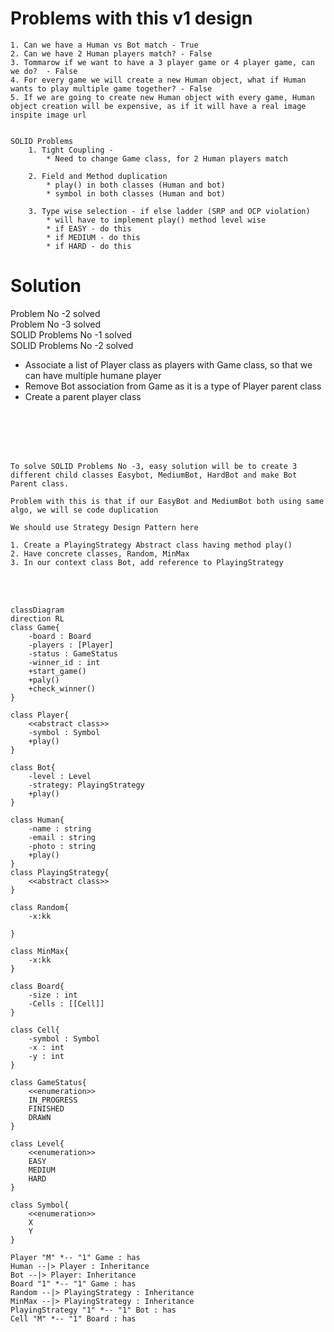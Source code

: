 # Problems with this v1 design
    1. Can we have a Human vs Bot match - True
    2. Can we have 2 Human players match? - False 
    3. Tommarow if we want to have a 3 player game or 4 player game, can we do?  - False 
    4. For every game we will create a new Human object, what if Human wants to play multiple game together? - False
    5. If we are going to create new Human object with every game, Human object creation will be expensive, as if it will have a real image inspite image url 
    

    SOLID Problems
        1. Tight Coupling - 
            * Need to change Game class, for 2 Human players match

        2. Field and Method duplication
            * play() in both classes (Human and bot)
            * symbol in both classes (Human and bot)

        3. Type wise selection - if else ladder (SRP and OCP violation) 
            * will have to implement play() method level wise 
            * if EASY - do this 
            * if MEDIUM - do this 
            * if HARD - do this 


# Solution 

Problem No -2 solved\
Problem No -3 solved\
SOLID Problems No -1 solved\
SOLID Problems No -2 solved

-   Associate a list of Player class as players with Game class, so that we can have multiple humane player
-   Remove Bot association from Game as it is a type of Player parent class
-   Create a parent player class

<br>
<br>
<br>
<br>

    To solve SOLID Problems No -3, easy solution will be to create 3 different child classes Easybot, MediumBot, HardBot and make Bot Parent class.

    Problem with this is that if our EasyBot and MediumBot both using same algo, we will se code duplication

    We should use Strategy Design Pattern here 

    1. Create a PlayingStrategy Abstract class having method play()
    2. Have concrete classes, Random, MinMax
    3. In our context class Bot, add reference to PlayingStrategy

<br>
<br>



```mermaid 
classDiagram
direction RL
class Game{
    -board : Board
    -players : [Player]
    -status : GameStatus
    -winner_id : int
    +start_game()
    +paly()
    +check_winner()
}

class Player{
    <<abstract class>>
    -symbol : Symbol
    +play()
}

class Bot{
    -level : Level
    -strategy: PlayingStrategy
    +play()
}

class Human{
    -name : string
    -email : string
    -photo : string
    +play()
}
class PlayingStrategy{
    <<abstract class>>
}

class Random{
    -x:kk

}

class MinMax{
    -x:kk
}

class Board{
    -size : int
    -Cells : [[Cell]]
}

class Cell{
    -symbol : Symbol
    -x : int
    -y : int 
}

class GameStatus{
    <<enumeration>>
    IN_PROGRESS
    FINISHED
    DRAWN
}

class Level{
    <<enumeration>>
    EASY
    MEDIUM
    HARD
}

class Symbol{
    <<enumeration>>
    X
    Y
}

Player "M" *-- "1" Game : has
Human --|> Player : Inheritance
Bot --|> Player: Inheritance
Board "1" *-- "1" Game : has
Random --|> PlayingStrategy : Inheritance
MinMax --|> PlayingStrategy : Inheritance
PlayingStrategy "1" *-- "1" Bot : has
Cell "M" *-- "1" Board : has

```
